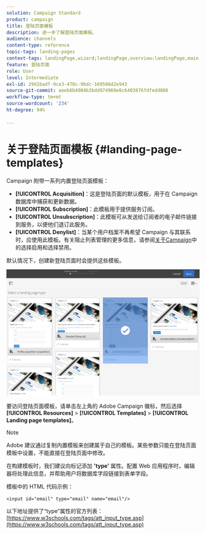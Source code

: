 ```yaml
---
solution: Campaign Standard
product: campaign
title: 登陆页面模板
description: 进一步了解登陆页面模板。
audience: channels
content-type: reference
topic-tags: landing-pages
context-tags: landingPage,wizard;landingPage,overview;landingPage,main
feature: 登陆页面
role: User
level: Intermediate
exl-id: 29d1badf-9ce3-470c-9bdc-169586d2e943
source-git-commit: aeeb6b4984b3bdd974960e8c6403876fdfedd886
workflow-type: tm+mt
source-wordcount: '234'
ht-degree: 94%

---
```


# 关于登陆页面模板 {#landing-page-templates}

Campaign 附带一系列内置登陆页面模板：

* **[!UICONTROL Acquisition]**：这是登陆页面的默认模板，用于在 Campaign 数据库中捕获和更新数据。
* **[!UICONTROL Subscription]**：此模板用于提供服务订阅。
* **[!UICONTROL Unsubscription]**：此模板可从发送给订阅者的电子邮件链接到服务，以便他们退订此服务。
* **[!UICONTROL Denylist]**：当某个用户档案不再希望 Campaign 与其联系时，应使用此模板。有关阻止列表管理的更多信息，请参阅[关于Campaign](../../audiences/using/about-opt-in-and-opt-out-in-campaign.md)中的选择启用和选择禁用。

默认情况下，创建新登陆页面时会提供这些模板。

![](assets/lp_creation_1.png)

要访问登陆页面模板，请单击左上角的 Adobe Campaign 徽标，然后选择 **[!UICONTROL Resources]** > **[!UICONTROL Templates]** > **[!UICONTROL Landing page templates]**。

>[!NOTE]
>
>Adobe 建议通过复制内置模板来创建属于自己的模板。某些参数只能在登陆页面模板中设置，不能直接在登陆页面中修改。

在构建模板时，我们建议向标记添加 **&#39;type’** 属性。配置 Web 应用程序时，编辑器将处理此信息，并帮助用户将数据库字段链接到表单字段。

模板中的 HTML 代码示例：

```
<input id="email" type="email" name="email"/>
```

以下地址提供了“type”属性的官方列表：[https://www.w3schools.com/tags/att_input_type.asp](https://www.w3schools.com/tags/att_input_type.asp)
